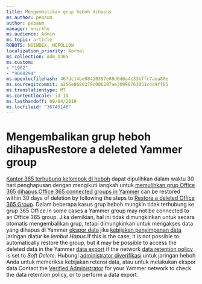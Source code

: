 ```yaml
---
title: Mengembalikan grup heboh dihapus
ms.author: pebaum
author: pebaum
manager: mnirkhe
ms.audience: Admin
ms.topic: article
ROBOTS: NOINDEX, NOFOLLOW
localization_priority: Normal
ms.collection: Adm_O365
ms.custom:
- "1902"
- "9000294"
ms.openlocfilehash: 467dc14be08410397e08d6d0a4c33bffc7aea80e
ms.sourcegitcommit: a256e8680379c006287ae30996763051c4d9ff85
ms.translationtype: MT
ms.contentlocale: id-ID
ms.lasthandoff: 09/04/2019
ms.locfileid: "36745148"
---
```

# <a name="restore-a-deleted-yammer-group"></a><span data-ttu-id="af78c-102">Mengembalikan grup heboh dihapus</span><span class="sxs-lookup"><span data-stu-id="af78c-102">Restore a deleted Yammer group</span></span>

<span data-ttu-id="af78c-103">[Kantor 365 terhubung kelompok di heboh](https://docs.microsoft.com/yammer/manage-yammer-groups/yammer-and-office-365-groups) dapat dipulihkan dalam waktu 30 hari penghapusan dengan mengikuti langkah untuk [memulihkan grup Office 365 dihapus](https://docs.microsoft.com/office365/admin/create-groups/restore-deleted-group).</span><span class="sxs-lookup"><span data-stu-id="af78c-103">[Office 365 connected groups in Yammer](https://docs.microsoft.com/yammer/manage-yammer-groups/yammer-and-office-365-groups) can be restored within 30 days of deletion by following the steps to [Restore a deleted Office 365 Group](https://docs.microsoft.com/office365/admin/create-groups/restore-deleted-group).</span></span>
<span data-ttu-id="af78c-104">Dalam beberapa kasus grup heboh mungkin tidak terhubung ke grup 365 Office.</span><span class="sxs-lookup"><span data-stu-id="af78c-104">In some cases a Yammer group may not be connected to an Office 365 group.</span></span> <span data-ttu-id="af78c-105">Jika demikian, hal ini tidak dimungkinkan untuk secara otomatis mengembalikan grup, tetapi dimungkinkan untuk mengakses data yang dihapus di Yammer [ekspor data](https://docs.microsoft.com/yammer/manage-security-and-compliance/export-yammer-enterprise-data) jika [kebijakan penyimpanan data](https://docs.microsoft.com/yammer/manage-security-and-compliance/manage-data-compliance) jaringan diatur ke *lembut Hapus*.</span><span class="sxs-lookup"><span data-stu-id="af78c-105">If this is the case, it is not possible to automatically restore the group, but it may be possible to access the deleted data in the Yammer [data export](https://docs.microsoft.com/yammer/manage-security-and-compliance/export-yammer-enterprise-data) if the network [data retention policy](https://docs.microsoft.com/yammer/manage-security-and-compliance/manage-data-compliance) is set to *Soft Delete*.</span></span> <span data-ttu-id="af78c-106">Hubungi [administrator diverifikasi](https://docs.microsoft.com/yammer/manage-yammer-users/manage-yammer-admins) untuk jaringan heboh Anda untuk memeriksa kebijakan retensi data, atau untuk melakukan ekspor data.</span><span class="sxs-lookup"><span data-stu-id="af78c-106">Contact the [Verified Administrator](https://docs.microsoft.com/yammer/manage-yammer-users/manage-yammer-admins) for your Yammer network to check the data retention policy, or to perform a data export.</span></span>
